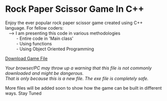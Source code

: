# Rock Paper Scissor Game In C++

Enjoy the ever popular rock paper scissor game created using C++ language.
For fellow coders: <br>
&ensp;    --> I am presenting this code in various methodologies <br>
&emsp; &emsp;    - Entire code in 'Main class' <br>
&emsp; &emsp;   - Using functions <br>
&emsp; &emsp;   - Using Object Oriented Programming <br>

[Download Game File](https://github.com/ProxyHydra/Rock-Paper-Scissor-Cpp/raw/master/Application/RPS%20Game.exe)
                     

<i>Your browser/PC may throw up a warning that this file is not commonly downloaded and might be dangerous. </br> That is only because this is a new file. The exe file is completely safe.</i>

More files will be added soon to show how the game can be built in different ways. Stay Tuned
